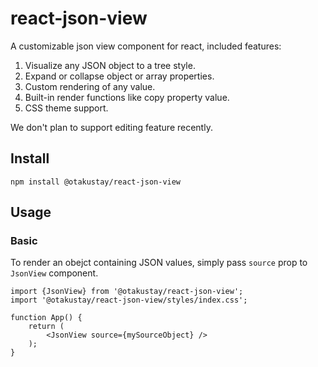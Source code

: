 # react-json-view

A customizable json view component for react, included features:

1. Visualize any JSON object to a tree style.
2. Expand or collapse object or array properties.
3. Custom rendering of any value.
4. Built-in render functions like copy property value.
5. CSS theme support.

We don't plan to support editing feature recently.

## Install

```shell
npm install @otakustay/react-json-view
```

## Usage

### Basic

To render an obejct containing JSON values, simply pass `source` prop to `JsonView` component.

```tsx
import {JsonView} from '@otakustay/react-json-view';
import '@otakustay/react-json-view/styles/index.css';

function App() {
    return (
        <JsonView source={mySourceObject} />
    );
}
```
